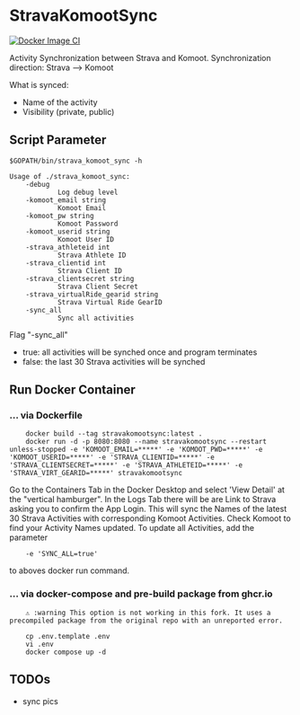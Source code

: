 # StravaKomootSync

[![Docker Image CI](https://github.com/aexel90/strava_komoot_sync/actions/workflows/docker-image.yml/badge.svg)](https://github.com/aexel90/strava_komoot_sync/actions/workflows/docker-image.yml)

Activity Synchronization between Strava and Komoot.
Synchronization direction: Strava --> Komoot

What is synced:
- Name of the activity
- Visibility (private, public)

## Script Parameter

    $GOPATH/bin/strava_komoot_sync -h

    Usage of ./strava_komoot_sync:
        -debug
                Log debug level
        -komoot_email string
                Komoot Email
        -komoot_pw string
                Komoot Password
        -komoot_userid string
                Komoot User ID
        -strava_athleteid int
                Strava Athlete ID
        -strava_clientid int
                Strava Client ID
        -strava_clientsecret string
                Strava Client Secret
        -strava_virtualRide_gearid string
                Strava Virtual Ride GearID
        -sync_all
                Sync all activities

Flag "-sync_all"
- true:  all activities will be synched once and program terminates
- false: the last 30 Strava activities will be synched

## Run Docker Container
### ... via Dockerfile
        docker build --tag stravakomootsync:latest .
        docker run -d -p 8080:8080 --name stravakomootsync --restart unless-stopped -e 'KOMOOT_EMAIL=*****' -e 'KOMOOT_PWD=*****' -e 'KOMOOT_USERID=*****' -e 'STRAVA_CLIENTID=*****' -e 'STRAVA_CLIENTSECRET=*****' -e 'STRAVA_ATHLETEID=*****' -e 'STRAVA_VIRT_GEARID=*****' stravakomootsync

Go to the Containers Tab in the Docker Desktop and select 'View Detail' at the "vertical hamburger".
In the Logs Tab there will be are Link to Strava asking you to confirm the App Login.
This will sync the Names of the latest 30 Strava Activities with corresponding Komoot Activities.
Check Komoot to find your Activity Names updated.
To update all Activities, add the parameter  

        -e 'SYNC_ALL=true' 

to aboves docker run command.

### ... via docker-compose and pre-build package from ghcr.io

        ⚠️ :warning This option is not working in this fork. It uses a precompiled package from the original repo with an unreported error.

        cp .env.template .env
        vi .env
        docker compose up -d

## TODOs
- sync pics

